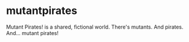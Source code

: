 # mutantpirates
Mutant Pirates! is a shared, fictional world. There's mutants. And pirates. And... mutant pirates! 
